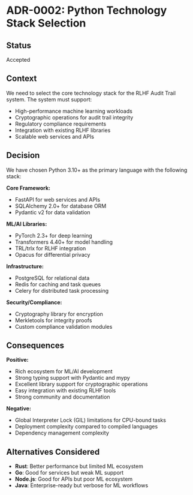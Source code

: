 # ADR-0002: Python Technology Stack Selection

## Status
Accepted

## Context
We need to select the core technology stack for the RLHF Audit Trail system. The system must support:
- High-performance machine learning workloads
- Cryptographic operations for audit trail integrity
- Regulatory compliance requirements
- Integration with existing RLHF libraries
- Scalable web services and APIs

## Decision
We have chosen Python 3.10+ as the primary language with the following stack:

**Core Framework:**
- FastAPI for web services and APIs
- SQLAlchemy 2.0+ for database ORM
- Pydantic v2 for data validation

**ML/AI Libraries:**
- PyTorch 2.3+ for deep learning
- Transformers 4.40+ for model handling
- TRL/trlx for RLHF integration
- Opacus for differential privacy

**Infrastructure:**
- PostgreSQL for relational data
- Redis for caching and task queues
- Celery for distributed task processing

**Security/Compliance:**
- Cryptography library for encryption
- Merkletools for integrity proofs
- Custom compliance validation modules

## Consequences
**Positive:**
- Rich ecosystem for ML/AI development
- Strong typing support with Pydantic and mypy
- Excellent library support for cryptographic operations
- Easy integration with existing RLHF tools
- Strong community and documentation

**Negative:**
- Global Interpreter Lock (GIL) limitations for CPU-bound tasks
- Deployment complexity compared to compiled languages
- Dependency management complexity

## Alternatives Considered
- **Rust**: Better performance but limited ML ecosystem
- **Go**: Good for services but weak ML support  
- **Node.js**: Good for APIs but poor ML ecosystem
- **Java**: Enterprise-ready but verbose for ML workflows